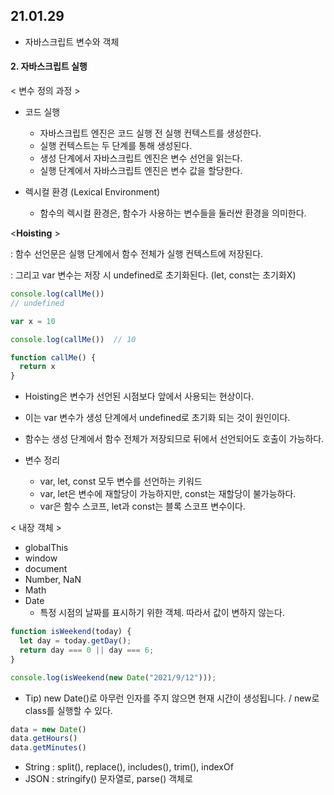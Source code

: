 ## 21.01.29
* 자바스크립트 변수와 객체

#### 2. 자바스크립트 실행

< 변수 정의 과정 >

* 코드 실행
  * 자바스크립트 엔진은 코드 실행 전 실행 컨텍스트를 생성한다.
  * 실행 컨텍스트는 두 단계를 통해 생성된다.
  * 생성 단계에서 자바스크립트 엔진은 변수 선언을 읽는다.
  * 실행 단계에서 자바스크립트 엔진은 변수 값을 할당한다.

* 렉시컬 환경 (Lexical Environment)
  * 함수의 렉시컬 환경은, 함수가 사용하는 변수들을 둘러싼 환경을 의미한다.

<**Hoisting** >

: 함수 선언문은 실행 단계에서 함수 전체가 실행 컨텍스트에 저장된다. 

: 그리고 var 변수는 저장 시 undefined로 초기화된다. (let, const는 초기화X)
```javascript 
console.log(callMe())
// undefined

var x = 10

console.log(callMe())  // 10

function callMe() {
  return x
}
```
  * Hoisting은 변수가 선언된 시점보다 앞에서 사용되는 현상이다. 
  * 이는 var 변수가 생성 단계에서 undefined로 초기화 되는 것이 원인이다. 
  * 함수는 생성 단계에서 함수 전체가 저장되므로 뒤에서 선언되어도 호출이 가능하다.

* 변수 정리
  * var, let, const 모두 변수를 선언하는 키워드
  * var, let은 변수에 재할당이 가능하지만, const는 재할당이 불가능하다.
  * var은 함수 스코프, let과 const는 블록 스코프 변수이다.

< 내장 객체 >
* globalThis
* window
* document
* Number, NaN
* Math
* Date
  * 특정 시점의 날짜를 표시하기 위한 객체. 따라서 값이 변하지 않는다.

```javascript
function isWeekend(today) {
  let day = today.getDay();
  return day === 0 || day === 6;
}

console.log(isWeekend(new Date("2021/9/12")));
```
* Tip) new Date()로 아무런 인자를 주지 않으면 현재 시간이 생성됩니다. / new로 class를 실행할 수 있다.
```js
data = new Date()
data.getHours()
data.getMinutes()
```

* String
: split(), replace(), includes(), trim(), indexOf
* JSON
: stringify() 문자열로, parse() 객체로 
